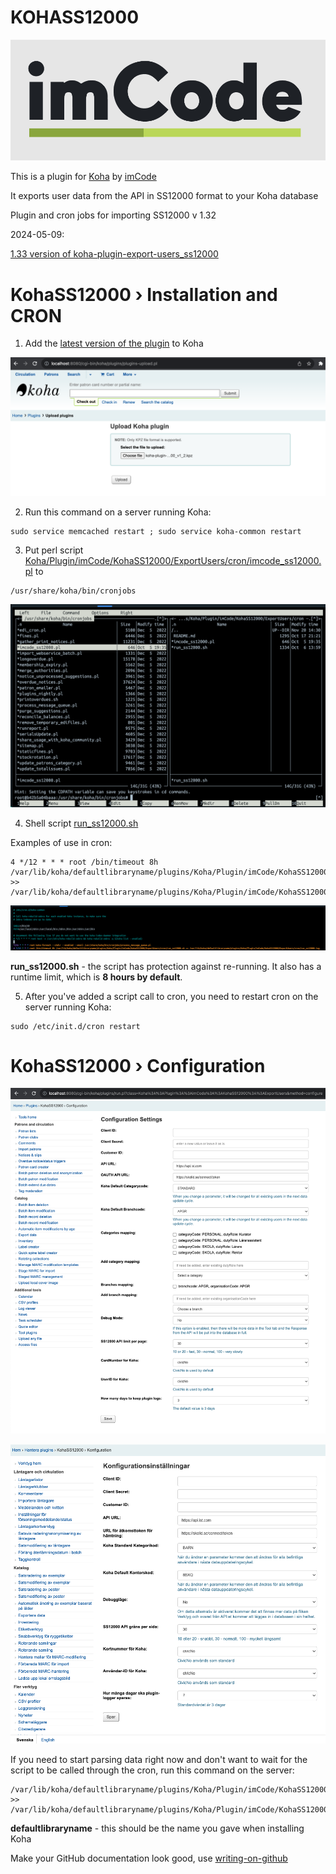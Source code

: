 # KOHASS12000

![imCode](Doc/logo_imcode.png)

This is a plugin for [Koha](https://github.com/Koha-Community/Koha) by [imCode](https://imcode.com)

It exports user data from the API in SS12000 format to your Koha database

Plugin and cron jobs for importing SS12000 v 1.32


2024-05-09:

[1.33 version of koha-plugin-export-users_ss12000](https://github.com/imCodePartnerAB/KOHASS12000/releases/tag/v2024-05-09)



# KohaSS12000 › Installation and CRON

1. Add the [latest version of the plugin](https://github.com/imCodePartnerAB/KOHASS12000/releases) to Koha

![to_Koha](Doc/KohaSS12000Install_0.png)

2. Run this command on a server running Koha:
```
sudo service memcached restart ; sudo service koha-common restart
```
3. Put perl script [Koha/Plugin/imCode/KohaSS12000/ExportUsers/cron/imcode_ss12000.pl](Koha/Plugin/imCode/KohaSS12000/ExportUsers/cron/imcode_ss12000.pl) to 
```
/usr/share/koha/bin/cronjobs
```
![imcode_ss12000.pl](Doc/KohaSS12000Install_1.png)

4. Shell script [run_ss12000.sh](Koha/Plugin/imCode/KohaSS12000/ExportUsers/cron/run_ss12000.sh)

Examples of use in cron:
```
4 */12 * * * root /bin/timeout 8h /var/lib/koha/defaultlibraryname/plugins/Koha/Plugin/imCode/KohaSS12000/ExportUsers/cron/run_ss12000.sh >> /var/lib/koha/defaultlibraryname/plugins/Koha/Plugin/imCode/KohaSS12000/ExportUsers/cron/run_ss12000.log
```
![imcode_ss12000.pl](Doc/KohaSS12000Install_2.png)

**run_ss12000.sh** - the script has protection against re-running. It also has a runtime limit, which is **8 hours by default**.

5. After you've added a script call to cron, you need to restart cron on the server running Koha:
```
sudo /etc/init.d/cron restart
```

# KohaSS12000 › Configuration
![Configuration](Doc/KohaSS12000Configuration.png)

![Configuration](Doc/KohaSS12000Configuration_sv.png)

If you need to start parsing data right now and don't want to wait for the script to be called through the cron, run this command on the server:
```
/var/lib/koha/defaultlibraryname/plugins/Koha/Plugin/imCode/KohaSS12000/ExportUsers/cron/run_ss12000.sh >> /var/lib/koha/defaultlibraryname/plugins/Koha/Plugin/imCode/KohaSS12000/ExportUsers/cron/run_ss12000.log
```

**defaultlibraryname** - this should be the name you gave when installing Koha


Make your GitHub documentation look good, use [writing-on-github](https://docs.github.com/en/get-started/writing-on-github/getting-started-with-writing-and-formatting-on-github/basic-writing-and-formatting-syntax)
